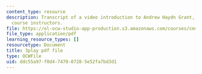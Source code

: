 ```yaml
---
content_type: resource
description: Transcript of a video introduction to Andrew Haydn Grant, one of the
  course instructors.
file: https://ol-ocw-studio-app-production.s3.amazonaws.com/courses/cms-611j-creating-video-games-fall-2014/ddc55a97f0d4747007285e52fa7bd3d1_8TPJUR378f0.pdf
file_type: application/pdf
learning_resource_types: []
resourcetype: Document
title: 3play pdf file
type: OCWFile
uid: ddc55a97-f0d4-7470-0728-5e52fa7bd3d1
---
```

